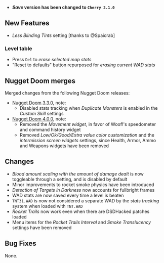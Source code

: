 - **_Save_ version has been changed to `Cherry 2.1.0`**

## New Features

- _Less Blinding Tints_ setting [thanks to @Spaicrab]

### Level table

- Press `Del` to _erase selected map stats_
- "Reset to defaults" button repurposed for _erasing current WAD stats_

## Nugget Doom merges

Merged changes from the following Nugget Doom releases:
- [Nugget Doom 3.3.0](https://github.com/MrAlaux/Nugget-Doom/releases/tag/nugget-doom-3.3.0), note:
	- Disabled stats tracking when _Duplicate Monsters_ is enabled in the _Custom Skill_ settings
- [Nugget Doom 4.0.0](https://github.com/MrAlaux/Nugget-Doom/releases/tag/nugget-doom-4.0.0), note:
	- Removed the _Movement widget_, in favor of Woof!'s speedometer and command history widget
	- Removed _Low/Ok/Good/Extra value color customization_ and the _intermission screen widgets_ settings, since Health, Armor, Ammo and Weapons widgets have been removed

## Changes

- _Blood amount scaling with the amount of damage dealt_ is now toggleable through a setting, and is disabled by default
- Minor improvements to rocket smoke physics have been introduced
- _Detection of Targets in Darkness_ now accounts for fullbright frames
- WAD stats are now saved every time a level is beaten
- `TNT31.WAD` is now not considered a separate WAD by the _stats tracking_ system when loaded with `TNT.WAD`
- _Rocket Trails_ now work even when there are DSDHacked patches loaded
- Menu items for the _Rocket Trails Interval_ and _Smoke Translucency_ settings have been removed

## Bug Fixes

None.